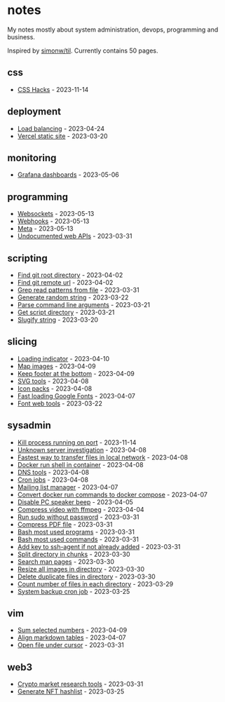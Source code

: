 # notes

My notes mostly about system administration, devops, programming and business.

Inspired by [simonw/til](https://github.com/simonw/til). Currently contains 50 pages.

## css

* [CSS Hacks](./css/css-hacks.md) - 2023-11-14

## deployment

* [Load balancing](./deployment/load-balancing.md) - 2023-04-24
* [Vercel static site](./deployment/vercel-static-site.md) - 2023-03-20

## monitoring

* [Grafana dashboards](./monitoring/grafana-dashboards.md) - 2023-05-06

## programming

* [Websockets](./programming/websockets.md) - 2023-05-13
* [Webhooks](./programming/webhooks.md) - 2023-05-13
* [Meta](./programming/meta.md) - 2023-05-13
* [Undocumented web APIs](./programming/undocumented-web-apis.md) - 2023-03-31

## scripting

* [Find git root directory](./scripting/find-git-root-directory.md) - 2023-04-02
* [Find git remote url](./scripting/find-git-remote-url.md) - 2023-04-02
* [Grep read patterns from file](./scripting/grep-read-patterns-from-file.md) - 2023-03-31
* [Generate random string](./scripting/generate-random-string.md) - 2023-03-22
* [Parse command line arguments](./scripting/parse-command-line-arguments.md) - 2023-03-21
* [Get script directory](./scripting/get-script-directory.md) - 2023-03-21
* [Slugify string](./scripting/slugify-string.md) - 2023-03-20

## slicing

* [Loading indicator](./slicing/loading-indicator.md) - 2023-04-10
* [Map images](./slicing/map-images.md) - 2023-04-09
* [Keep footer at the bottom](./slicing/keep-footer-at-the-bottom.md) - 2023-04-09
* [SVG tools](./slicing/svg-tools.md) - 2023-04-08
* [Icon packs](./slicing/icon-packs.md) - 2023-04-08
* [Fast loading Google Fonts](./slicing/fast-loading-google-fonts.md) - 2023-04-07
* [Font web tools](./slicing/font-web-tools.md) - 2023-03-22

## sysadmin

* [Kill process running on port](./sysadmin/kill-process-running-on-port.md) - 2023-11-14
* [Unknown server investigation](./sysadmin/unknown-server-investigation.md) - 2023-04-08
* [Fastest way to transfer files in local network](./sysadmin/fastest-way-to-transfer-files-in-local-network.md) - 2023-04-08
* [Docker run shell in container](./sysadmin/docker-run-shell-in-container.md) - 2023-04-08
* [DNS tools](./sysadmin/dns-tools.md) - 2023-04-08
* [Cron jobs](./sysadmin/cron-jobs.md) - 2023-04-08
* [Mailing list manager](./sysadmin/mailing-list-manager.md) - 2023-04-07
* [Convert docker run commands to docker compose](./sysadmin/convert-docker-run-commands-to-docker-compose.md) - 2023-04-07
* [Disable PC speaker beep](./sysadmin/disable-pc-speaker-beep.md) - 2023-04-05
* [Compress video with ffmpeg](./sysadmin/compress-video-with-ffmpeg.md) - 2023-04-04
* [Run sudo without password](./sysadmin/run-sudo-without-password.md) - 2023-03-31
* [Compress PDF file](./sysadmin/compress-pdf-file.md) - 2023-03-31
* [Bash most used programs](./sysadmin/bash-most-used-programs.md) - 2023-03-31
* [Bash most used commands](./sysadmin/bash-most-used-commands.md) - 2023-03-31
* [Add key to ssh-agent if not already added](./sysadmin/add-key-to-ssh-agent-if-not-already-added.md) - 2023-03-31
* [Split directory in chunks](./sysadmin/split-directory-in-chunks.md) - 2023-03-30
* [Search man pages](./sysadmin/search-man-pages.md) - 2023-03-30
* [Resize all images in directory](./sysadmin/resize-all-images-in-directory.md) - 2023-03-30
* [Delete duplicate files in directory](./sysadmin/delete-duplicate-files-in-directory.md) - 2023-03-30
* [Count number of files in each directory](./sysadmin/count-number-of-files-in-each-directory.md) - 2023-03-29
* [System backup cron job](./sysadmin/system-backup-cron-job.md) - 2023-03-25

## vim

* [Sum selected numbers](./vim/sum-selected-numbers.md) - 2023-04-09
* [Align markdown tables](./vim/align-markdown-tables.md) - 2023-04-07
* [Open file under cursor](./vim/open-file-under-cursor.md) - 2023-03-31

## web3

* [Crypto market research tools](./web3/crypto-market-research-tools.md) - 2023-03-31
* [Generate NFT hashlist](./web3/generate-nft-hashlist.md) - 2023-03-25

